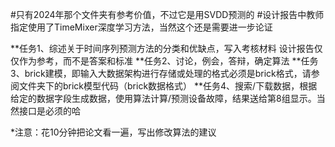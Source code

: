 #只有2024年那个文件夹有参考价值，不过它是用SVDD预测的
#设计报告中教师指定使用了TimeMixer深度学习方法，当然这个还是需要进一步论证

**任务1、综述关于时间序列预测方法的分类和优缺点，写入考核材料
设计报告仅仅作为参考，而不是答案和标准
**任务2、讨论，例会，答辩，确定算法
**任务3、brick建模，即输入大数据架构进行存储或处理的格式必须是brick格式，请参阅文件夹下的brick模型代码（brick数据格式）
**任务4、搜索/下载数据，根据给定的数据字段生成数据，使用算法计算/预测设备故障，结果送给第8组显示。当然接口是必须的哈


*注意：花10分钟把论文看一遍，写出修改算法的建议
